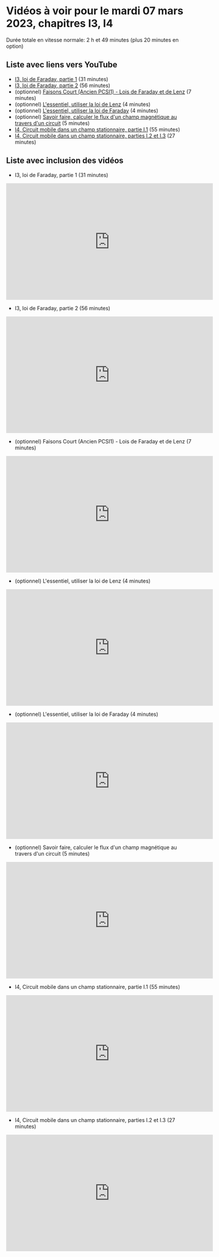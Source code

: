
# Vidéos à voir pour le mardi 07 mars 2023, chapitres I3, I4

Durée totale en vitesse normale: 2 h et 49 minutes (plus 20 minutes en option)

## Liste avec liens vers YouTube

*  [I3, loi de Faraday, partie 1](https://youtu.be/XZO-up9ttb0) (31 minutes)
*  [I3, loi de Faraday, partie 2](https://youtu.be/X6mN1BHWx2Y) (56 minutes)
* (optionnel) [Faisons Court (Ancien PCSI1) - Lois de Faraday et de Lenz](https://youtu.be/xXxS0f1ynPE) (7 minutes)
* (optionnel) [L'essentiel, utiliser la loi de Lenz](https://youtu.be/aoH1N9rMAxM) (4 minutes)
* (optionnel) [L'essentiel, utiliser la loi de Faraday](https://youtu.be/mdgf9dzgGYY) (4 minutes)
* (optionnel) [Savoir faire, calculer le flux d'un champ magnétique au travers d'un circuit](https://youtu.be/0JGzGpSZxR4) (5 minutes)
*  [I4, Circuit mobile dans un champ stationnaire, partie I.1](https://youtu.be/-ilV49YxJxk) (55 minutes)
*  [I4, Circuit mobile dans un champ stationnaire, parties I.2 et I.3](https://youtu.be/O0X-MzXqo9E) (27 minutes)

## Liste avec inclusion des vidéos

*  I3, loi de Faraday, partie 1 (31 minutes)

 <div style="text-align:center">
<iframe width="560" height="315" src="https://www.youtube.com/embed/XZO-up9ttb0" title="YouTube video player" frameborder="0" allow="accelerometer; autoplay; clipboard-write; encrypted-media; gyroscope; picture-in-picture" allowfullscreen></iframe>
</div>
 

*  I3, loi de Faraday, partie 2 (56 minutes)

 <div style="text-align:center">
<iframe width="560" height="315" src="https://www.youtube.com/embed/X6mN1BHWx2Y" title="YouTube video player" frameborder="0" allow="accelerometer; autoplay; clipboard-write; encrypted-media; gyroscope; picture-in-picture" allowfullscreen></iframe>
</div>
 

* (optionnel) Faisons Court (Ancien PCSI1) - Lois de Faraday et de Lenz (7 minutes)

 <div style="text-align:center">
<iframe width="560" height="315" src="https://www.youtube.com/embed/xXxS0f1ynPE" title="YouTube video player" frameborder="0" allow="accelerometer; autoplay; clipboard-write; encrypted-media; gyroscope; picture-in-picture" allowfullscreen></iframe>
</div>
 

* (optionnel) L'essentiel, utiliser la loi de Lenz (4 minutes)

 <div style="text-align:center">
<iframe width="560" height="315" src="https://www.youtube.com/embed/aoH1N9rMAxM" title="YouTube video player" frameborder="0" allow="accelerometer; autoplay; clipboard-write; encrypted-media; gyroscope; picture-in-picture" allowfullscreen></iframe>
</div>
 

* (optionnel) L'essentiel, utiliser la loi de Faraday (4 minutes)

 <div style="text-align:center">
<iframe width="560" height="315" src="https://www.youtube.com/embed/mdgf9dzgGYY" title="YouTube video player" frameborder="0" allow="accelerometer; autoplay; clipboard-write; encrypted-media; gyroscope; picture-in-picture" allowfullscreen></iframe>
</div>
 

* (optionnel) Savoir faire, calculer le flux d'un champ magnétique au travers d'un circuit (5 minutes)

 <div style="text-align:center">
<iframe width="560" height="315" src="https://www.youtube.com/embed/0JGzGpSZxR4" title="YouTube video player" frameborder="0" allow="accelerometer; autoplay; clipboard-write; encrypted-media; gyroscope; picture-in-picture" allowfullscreen></iframe>
</div>
 

*  I4, Circuit mobile dans un champ stationnaire, partie I.1 (55 minutes)

 <div style="text-align:center">
<iframe width="560" height="315" src="https://www.youtube.com/embed/-ilV49YxJxk" title="YouTube video player" frameborder="0" allow="accelerometer; autoplay; clipboard-write; encrypted-media; gyroscope; picture-in-picture" allowfullscreen></iframe>
</div>
 

*  I4, Circuit mobile dans un champ stationnaire, parties I.2 et I.3 (27 minutes)

 <div style="text-align:center">
<iframe width="560" height="315" src="https://www.youtube.com/embed/O0X-MzXqo9E" title="YouTube video player" frameborder="0" allow="accelerometer; autoplay; clipboard-write; encrypted-media; gyroscope; picture-in-picture" allowfullscreen></iframe>
</div>
 

